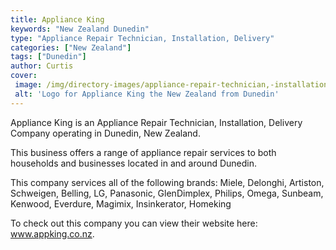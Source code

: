 ```yaml
---
title: Appliance King
keywords: "New Zealand Dunedin"
type: "Appliance Repair Technician, Installation, Delivery"
categories: ["New Zealand"]
tags: ["Dunedin"]
author: Curtis
cover: 
 image: /img/directory-images/appliance-repair-technician,-installation,-delivery/appliance-king.webp
 alt: 'Logo for Appliance King the New Zealand from Dunedin'
---
```


Appliance King is an Appliance Repair Technician, Installation, Delivery Company operating in Dunedin, New Zealand.

This business offers a range of appliance repair services to both households and businesses located in and around Dunedin.

This company services all of the following brands: Miele, Delonghi, Artiston, Schweigen, Belling, LG, Panasonic, GlenDimplex, Philips, Omega, Sunbeam, Kenwood, Everdure, Magimix, Insinkerator, Homeking

To check out this company you can view their website here: www.appking.co.nz.
